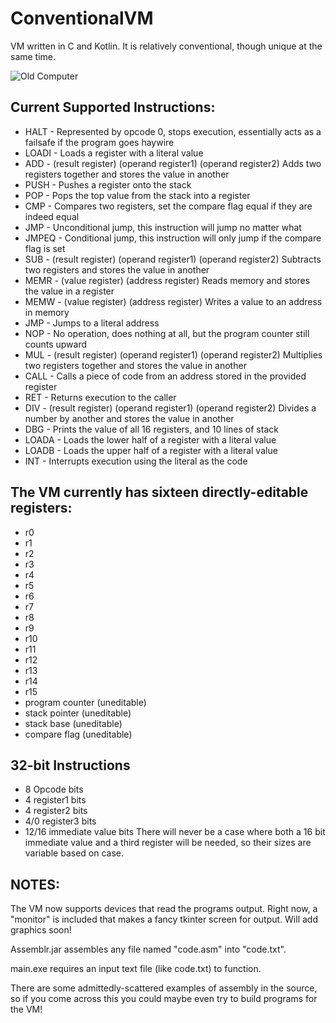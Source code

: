 # ConventionalVM
VM written in C and Kotlin. It is relatively conventional, though unique at the same time.

![Old Computer](https://upload.wikimedia.org/wikipedia/commons/thumb/1/1a/Tatung-einstein-computer.png/271px-Tatung-einstein-computer.png)

## Current Supported Instructions:
  - HALT - Represented by opcode 0, stops execution, essentially acts as a failsafe if the program goes haywire
  - LOADI - Loads a register with a literal value
  - ADD - (result register) (operand register1) (operand register2) Adds two registers together and stores the value in another
  - PUSH - Pushes a register onto the stack
  - POP - Pops the top value from the stack into a register
  - CMP - Compares two registers, set the compare flag equal if they are indeed equal
  - JMP - Unconditional jump, this instruction will jump no matter what
  - JMPEQ - Conditional jump, this instruction will only jump if the compare flag is set
  - SUB - (result register) (operand register1) (operand register2) Subtracts two registers and stores the value in another
  - MEMR - (value register) (address register) Reads memory and stores the value in a register
  - MEMW - (value register) (address register) Writes a value to an address in memory
  - JMP - Jumps to a literal address
  - NOP - No operation, does nothing at all, but the program counter still counts upward
  - MUL - (result register) (operand register1) (operand register2) Multiplies two registers together and stores the value in another
  - CALL - Calls a piece of code from an address stored in the provided register
  - RET - Returns execution to the caller
  - DIV - (result register) (operand register1) (operand register2) Divides a number by another and stores the value in another
  - DBG - Prints the value of all 16 registers, and 10 lines of stack
  - LOADA - Loads the lower half of a register with a literal value
  - LOADB - Loads the upper half of a register with a literal value
  - INT - Interrupts execution using the literal as the code
 
## The VM currently has sixteen directly-editable registers:
  - r0
  - r1
  - r2
  - r3
  - r4
  - r5
  - r6
  - r7
  - r8
  - r9
  - r10
  - r11
  - r12
  - r13
  - r14
  - r15
  - program counter (uneditable)
  - stack pointer (uneditable)
  - stack base (uneditable)
  - compare flag (uneditable)

## 32-bit Instructions
  - 8 Opcode bits
  - 4 register1 bits
  - 4 register2 bits
  - 4/0 register3 bits
  - 12/16 immediate value bits
  There will never be a case where both a 16 bit immediate value and a third register will be needed, so their sizes are variable based   on case.
  
## NOTES:
The VM now supports devices that read the programs output. Right now, a "monitor" is included that makes a fancy tkinter screen for output. Will add graphics soon!

Assemblr.jar assembles any file named "code.asm" into "code.txt".

main.exe requires an input text file (like code.txt) to function.

There are some admittedly-scattered examples of assembly in the source, so if you come across this you could maybe even try to build programs for the VM!


